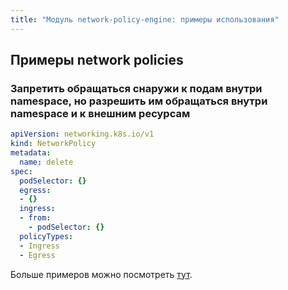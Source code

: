 ```yaml
---
title: "Модуль network-policy-engine: примеры использования"
---
```


## Примеры network policies
### Запретить обращаться снаружи к подам внутри namespace, но разрешить им обращаться внутри namespace и к внешним ресурсам

```yaml
apiVersion: networking.k8s.io/v1
kind: NetworkPolicy
metadata:
  name: delete
spec:
  podSelector: {}
  egress:
  - {}
  ingress:
  - from:
    - podSelector: {}
  policyTypes:
  - Ingress
  - Egress
```

Больше примеров можно посмотреть [тут](https://github.com/ahmetb/kubernetes-network-policy-recipes).
